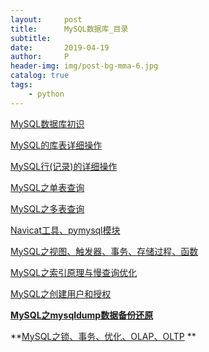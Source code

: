 ```yaml
---
layout:     post
title:      MySQL数据库_目录
subtitle:   
date:       2019-04-19
author:     P
header-img: img/post-bg-mma-6.jpg
catalog: true
tags:
    - python
---
```

[MySQL数据库初识](https://www.cnblogs.com/presleyren/p/10737497.html)

[MySQL的库表详细操作](https://www.cnblogs.com/presleyren/p/10737531.html)

[MySQL行(记录)的详细操作](https://www.cnblogs.com/presleyren/p/10737541.html)

[MySQL之单表查询](https://www.cnblogs.com/presleyren/p/10737576.html)

[MySQL之多表查询](https://www.cnblogs.com/presleyren/p/10737576.htmlhttps://www.cnblogs.com/presleyren/p/10737602.html)

[Navicat工具、pymysql模块](https://www.cnblogs.com/presleyren/p/10737616.html)

[MySQL之视图、触发器、事务、存储过程、函数](https://www.cnblogs.com/presleyren/p/10737636.html)

[MySQL之索引原理与慢查询优化](https://www.cnblogs.com/presleyren/p/10737663.html)

[MySQL之创建用户和授权](https://www.cnblogs.com/presleyren/p/10737675.html)

**[MySQL之mysqldump数据备份还原](https://www.cnblogs.com/presleyren/p/10737687.html)**

**[MySQL之锁、事务、优化、OLAP、OLTP](https://www.cnblogs.com/presleyren/p/10737703.html) **

